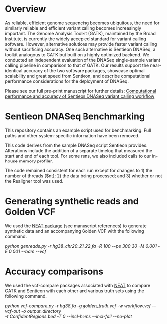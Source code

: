 # Overview

As reliable, efficient genome sequencing becomes ubiquitous, the need for similarly reliable and efficient variant calling becomes increasingly important. The Genome Analysis Toolkit (GATK), maintained by the Broad Institute, is currently the widely accepted standard for variant calling software. However, alternative solutions may provide faster variant calling without sacrificing accuracy. One such alternative is Sentieon DNASeq, a toolkit analogous to GATK but built on a highly optimized backend. We conducted an independent evaluation of the DNASeq single-sample variant calling pipeline in comparison to that of GATK. Our results support the near-identical accuracy of the two software packages, showcase optimal scalability and great speed from Sentieon, and describe computational performance considerations for the deployment of DNASeq.

Please see our full pre-print manuscript for further details: [Computational performance and accuracy of Sentieon DNASeq variant calling workflow](https://www.biorxiv.org/content/10.1101/396325v1)

# Sentieon DNASeq Benchmarking

This repository contains an example script used for benchmarking. Full paths and other system-specific information have been removed. 

This code derives from the sample DNASeq script Sentieon provides. Alterations include the addition of a separate timelog that measured the start and end of each tool. For some runs, we also included calls to our in-house memory profiler.

The code remained consistent for each run except for changes to 1) the number of threads ($nt); 2) the data being processed; and 3) whether or not the Realigner tool was used.

# Generating synthetic reads and Golden VCF

We used the [NEAT package](https://github.com/zstephens/neat-genreads) (see manuscript references) to generate synthetic data and an accompanying Golden VCF with the following command.

*python genreads.py -r hg38_chr20_21_22.fa -R 100 --pe 300 30 -M 0.001 -E 0.001 --bam --vcf*

# Accuracy comparisons

We used the vcf-compare packages associated with [NEAT](https://github.com/zstephens/neat-genreads) to compare GATK and Sentieon with each other and various truth sets using the following command.

*python vcf-compare.py -r hg38.fa -g golden_truth.vcf -w workflow.vcf --vcf-out -o output_directory \
                      -t ConfidentRegions.bed -T 0 --incl-homs --incl-fail --no-plot*




